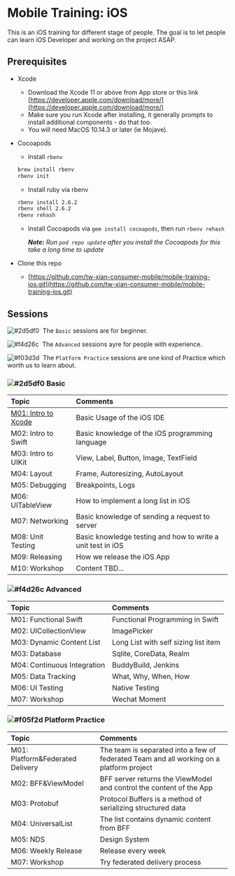 # Mobile Training: iOS

This is an iOS training for different stage of people. The goal is to let people can learn iOS Developer and working on the project ASAP.

## Prerequisites

- Xcode
  - Download the Xcode 11 or above from App store or this link [https://developer.apple.com/download/more/](https://developer.apple.com/download/more/)
  - Make sure you run Xcode after installing, it generally prompts to install additional components - do that too.
  - You will need MacOS 10.14.3 or later (ie Mojave).
- Cocoapods
  - Install `rbenv`
  ```sh
  brew install rbenv
  rbenv init
  ```
  - Install ruby via rbenv
  ```sh
  rbenv install 2.6.2
  rbenv shell 2.6.2
  rbenv rehash
  ```
  - Install Cocoapods via `gem install cocoapods`, then run `rbenv rehash`

    ***Note:** Run `pod repo update` after you install the Cocoapods for this take a long time to update*

- Clone this repo 
  - [https://github.com/tw-xian-consumer-mobile/mobile-training-ios.git](https://github.com/tw-xian-consumer-mobile/mobile-training-ios.git)

## Sessions

![#2d5df0][#2d5df0]&nbsp;&nbsp;The `Basic` sessions are for beginner.

![#f4d26c][#f4d26c]&nbsp;&nbsp;The `Advanced` sessions ayre for people with experience.

![#f03d3d][#f03d3d]&nbsp;&nbsp;The `Platform Practice` sessions are one kind of Practice which worth us to learn about.

### ![#2d5df0][#2d5df0] Basic

| Topic | Comments |
| :--- | :--- |
| [M01: Intro to Xcode](./src/Basic/M01) | Basic Usage of the iOS IDE |
| M02: Intro to Swift | Basic knowledge of the iOS programming language |
| M03: Intro to UIKit | View, Label, Button, Image, TextField |
| M04: Layout | Frame, Autoresizing, AutoLayout |
| M05: Debugging | Breakpoints, Logs |
| M06: UITableView | How to implement a long list in iOS |
| M07: Networking | Basic knowledge of sending a request to server |
| M08: Unit Testing | Basic knowledge testing and how to write a unit test in iOS |
| M09: Releasing | How we release the iOS App |
| M10: Workshop | Content TBD... |

### ![#f4d26c][#f4d26c] Advanced

| Topic | Comments |
| :--- | :--- |
| M01: Functional Swift | Functional Programming in Swift |
| M02: UICollectionView | ImagePicker |
| M03: Dynamic Content List | Long List with self sizing list item |
| M03: Database | Sqlite, CoreData, Realm |
| M04: Continuous Integration | BuddyBuild, Jenkins |
| M05: Data Tracking | What, Why, When, How |
| M06: UI Testing | Native Testing |
| M07: Workshop | Wechat Moment |

### ![#f05f2d][#f03d3d] Platform Practice

| Topic | Comments |
| :--- | :--- |
| M01: Platform&Federated Delivery | The team is separated into a few of federated Team and all working on a platform project |
| M02: BFF&ViewModel | BFF server returns the ViewModel and control the content of the App |
| M03: Protobuf | Protocol Buffers is a method of serializing structured data |
| M04: UniversalList | The list contains dynamic content from BFF |
| M05: NDS | Design System |
| M06: Weekly Release | Release every week |
| M07: Workshop | Try federated delivery process |

<!--Parameters-->
<!--Blue-->
[#2d5df0]: https://placehold.it/15/2d5df0/000000?text=+
<!--Red-->
[#f03d3d]: https://placehold.it/15/f03d3d/000000?text=+
<!--Yellow-->
[#f4d26c]: https://placehold.it/15/f4d26c/000000?text=+

[Haha]: 1234566nmxcnvijdsaf
